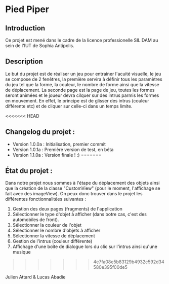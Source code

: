 # Pied Piper 

## Introduction 

Ce projet est mené dans le cadre de la licence professionelle SIL DAM au sein de l'IUT de Sophia Antipolis.

## Description 

Le but du projet est de réaliser un jeu pour entraîner l'acuité visuelle, le jeu se compose de 2 fenêtres, la première servira à définir tous les paramètres du jeu tel que la forme, la couleur, le nombre de forme ainsi que la vitesse de déplacement. La seconde page est la page de jeu, toutes les formes seront animées et le joueur devra cilquer sur des intrus parmis les formes en mouvement. 
En effet, le principe est de glisser des intrus (couleur différente etc) et de cliquer sur celle-ci dans un temps limite.

<<<<<<< HEAD
## Changelog du projet :

* Version 1.0.0a : Initialisation, premier commit
* Version 1.0.1a : Première version de test, en béta
* Version 1.1.0a : Version finale ! :)
=======
## État du projet :

Dans notre projet nous sommes à l'étape du déplacement des objets ainsi que la création de la classe "CustomView" (pour le moment, l'affichage se fait avec des imageView). On peux donc trouver dans le projet les différentes fonctionnalitées suivantes :

1. Gestion des deux pages (fragments) de l'application
2. Sélectionner le type d'objet à afficher (dans botre cas, c'est des automobiles de front).
3. Sélectionner la couleur de l'objet
4. Sélectionner le nombre d'objets à afficher
5. Sélectionner la vitesse de déplacement
6. Gestion de l'intrus (couleur différente)
7. Affichage d'une boîte de dialogue lors du clic sur l'intrus ainsi qu'une musique
>>>>>>> 4e7fa08e5b83129b4932c592d34580e395f00de5

Julien Attard & Lucas Abadie